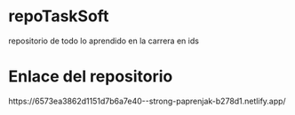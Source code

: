 # repoTaskSoft
repositorio de todo lo aprendido en la carrera en ids
<h1>Enlace del repositorio</h1>
https://6573ea3862d1151d7b6a7e40--strong-paprenjak-b278d1.netlify.app/
